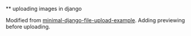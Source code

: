 ** uploading images in django

Modified from [minimal-django-file-upload-example](https://github.com/axelpale/minimal-django-file-upload-example).
Adding previewing before uploading.